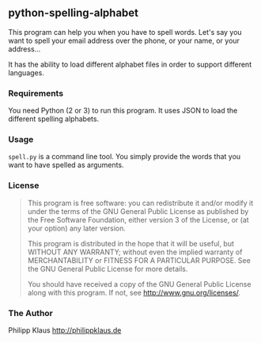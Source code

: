 
## python-spelling-alphabet

This program can help you when you have to spell words.
Let's say you want to spell your email address over the phone,
or your name, or your address...

It has the ability to load different alphabet files
in order to support different languages.

### Requirements

You need Python (2 or 3) to run this program.
It uses JSON to load the different spelling alphabets.

### Usage

`spell.py` is a command line tool. You simply provide the words that
you want to have spelled as arguments.

### License

> This program is free software: you can redistribute it and/or modify
> it under the terms of the GNU General Public License as published by
> the Free Software Foundation, either version 3 of the License, or
> (at your option) any later version.
>
> This program is distributed in the hope that it will be useful,
> but WITHOUT ANY WARRANTY; without even the implied warranty of
> MERCHANTABILITY or FITNESS FOR A PARTICULAR PURPOSE.  See the
> GNU General Public License for more details.
>
> You should have received a copy of the GNU General Public License
> along with this program.  If not, see <http://www.gnu.org/licenses/>.

### The Author

Philipp Klaus <http://philippklaus.de>

